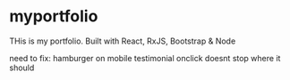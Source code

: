 # myportfolio

THis is my portfolio. Built with React, RxJS, Bootstrap & Node


need to fix:
hamburger on mobile
testimonial onclick doesnt stop where it should

